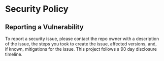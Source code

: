 # Security Policy

## Reporting a Vulnerability

To report a security issue, please contact the repo owner with a description of the issue, the steps you took to create the issue, affected versions, and, if known, mitigations for the issue. This project follows a 90 day disclosure timeline.